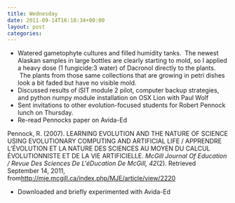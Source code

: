 ```yaml
---
title: Wednesday
date: 2011-09-14T16:18:34+00:00
layout: post
categories:
---
```

  * Watered gametophyte cultures and filled humidity tanks.  The newest Alaskan samples in large bottles are clearly starting to mold, so I applied a heavy dose (1 fungicide:3 water) of Dacronol directly to the plants.  The plants from those same collections that are growing in petri dishes look a bit faded but have no visible mold.
  * Discussed results of iSIT module 2 pilot, computer backup strategies, and python numpy module installation on OSX Lion with Paul Wolf
  * Sent invitations to other evolution-focused students for Robert Pennock lunch on Thursday.
  * Re-read Pennocks paper on Avida-Ed

Pennock, R. (2007). LEARNING EVOLUTION AND THE NATURE OF SCIENCE USING EVOLUTIONARY COMPUTING AND ARTIFICIAL LIFE / APPRENDRE L’ÉVOLUTION ET LA NATURE DES SCIENCES AU MOYEN DU CALCUL ÉVOLUTIONNISTE ET DE LA VIE ARTIFICIELLE. _McGill Journal Of Education / Revue Des Sciences De L'éDucation De McGill, 42_(2). Retrieved September 14, 2011, from<a href="http://mje.mcgill.ca/index.php/MJE/article/view/2220" target="_new">http://mje.mcgill.ca/index.php/MJE/article/view/2220</a>

  * Downloaded and briefly experimented with Avida-Ed
